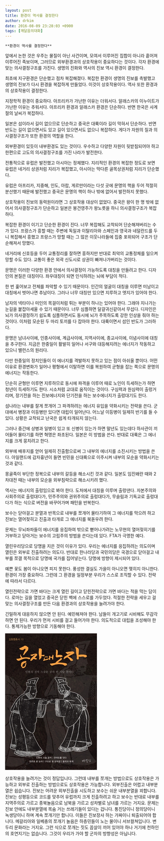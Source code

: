 ```yaml
---
layout: post
title: 환경이 역사를 결정한다
author: drkim
date: 2016-08-09 23:28:03 +0900
tags: [깨달음의대화]
---
```

 

    **환경이 역사를 결정한다**

  


앞에서 논한 것은 우주는 물질이 아닌 사건이며, 모여서 이루어진 집합이 아니라 흩어져 이루어진 족보이며, 그러므로 외부환경과의 상호작용이 중요하다는 것이다. 각자 환경에 맞는 의사결정구조를 가진다. 생명의 진화와 역사의 진보 역시 환경이 결정한다.

  


최초에 지구환경은 단순했고 점차 복잡해졌다. 복잡한 환경이 생명의 진보를 촉발했고 생명의 진보가 다시 환경을 복잡하게 만들었다. 이것이 상호작용이다. 역사 또한 환경과의 상호작용이 결정한다. 

  


지정학적 환경이 중요하다. 아프리카가 가난한 이유는 더워서다. 알래스카의 이누이트가 가난한 이유는 추워서다. 아프리카 환경과 알래스카 환경은 단순하다. 반면 한국은 사계절의 날씨가 복잡하다. 

  


일본은 섬이라서 길이 없으므로 단순하고 중국은 대륙이라 길이 막혀서 단순하다. 반면 반도는 길이 없으면서도 있고 길이 있으면서도 없으니 복잡하다. 게다가 자원의 질과 의사결정구조가 또한 환경의 역할을 한다. 

  


외부환경이 있듯이 내부환경도 있는 것이다. 우수하고 다양한 자원이 뒷받침되어야 하고 한편으로 고도의 의사결정구조를 가진 나라가 발전한다. 

  


전통적으로 유럽은 발전했고 아시아는 정체했다. 지리적인 환경의 복잡한 정도로 보면 유럽은 네거리 상권처럼 지리가 복잡했고, 아시아는 막다른 골목상권처럼 지리가 단순했다.

  


유럽은 아프리카, 지중해, 인도, 아랍, 게르만이라는 다섯 곳에 문명의 핵을 두어 적절히 분산했기 때문에 발전했고 중국은 문명의 핵이 하나 밖에 없어서 발전하지 못했다. 

  


상호작용이 진보의 동력원이라면 그 상호작용 대상이 없었다. 중국은 왕이 한 명 밖에 없어서 의사결정구조가 단순하고 일본은 봉건영주가 왕노릇을 하니 의사결정구조가 복잡하다. 

  


복잡한 환경이 이기고 단순한 환경이 진다. 너무 복잡해도 교착되어 단순해져버리는 수가 있다. 프랑스가 흥할 때는 주변에 독일과 이탈리아와 스페인과 영국과 네덜란드를 두니 복잡해서 흥했고 프랑스가 망할 때는 그 많은 이웃나라들에 집중 포위되어 구조가 단순해져서 망했다. 

  


네거리에 신호등을 두어 교통정리를 잘하면 흥하지만 반대로 최악의 교통정체를 일으켜 망할 수도 있다. 교통이 좋은 외곽 신도시로 상권이 빠져나가버리는 것이다.

  


문명은 이러한 다양한 환경 안에서 의사결정이 가능하도록 대칭을 만들려고 한다. 디자인의 본질은 대칭이다. 좌우대칭이 되면 인식하려는 뇌에 부담이 적다. 

  


한 번 훑어보고 전체를 파악할 수 있기 때문이다. 인간의 얼굴이 대칭을 이루면 미남이고 대칭에서 벗어나면 추남이다. 그러나 너무 대칭만 있으면 지루하고 엣지가 있어야 한다. 

  


남자의 넥타이나 미인의 목걸이처럼 튀는 부분이 하나는 있어야 한다. 그래야 지나가는 눈길을 붙잡아세울 수 있기 때문이다. 너무 심플하면 달걀귀신같아서 무섭다. 디자인은 뇌가 의사결정하기 쉽도록 심플하면서도 동시에 뇌가 주목하도록 강한 인상을 줘야 하는 것이다. 이처럼 모순된 두 마리 토끼를 다 잡아야 한다. 대륙이면서 섬인 반도가 그러하다. 

  


문명은 남녀사이에, 인종사이에, 계급사이에, 지역사이에, 종교사이에, 이념사이에 대칭을 추구한다. 지금은 한중일이 활발히 일어나 서구와 대등해지려는 에너지가 작동하고 있으니 밸런스의 원리다. 

  


다만 한중일의 정치인들이 이 에너지를 격발하지 못하고 있는 점이 아쉬울 뿐이다. 어떤 이유로 환경변화가 일어나 평형에서 이탈하면 이를 복원하여 균형을 잡는 쪽으로 문명의 에너지는 작동한다.

  


단순히 균형만 이루면 지루하므로 동시에 파격을 이루어 때로 노인이 득세하는가 하면 청년이 득세하기도 한다. 시소처럼 교대로 움직이는 것이다. 구심력과 원심력이 출렁거리며, 장기전을 하는 진보에너지와 단기전을 하는 보수에너지가 출렁대기도 한다.

  


섬나라는 내부를 잘게 쪼개어 그 파격하려는 에너지 유입을 약화시키는 전략을 쓴다. 군대에서 병장과 이등병만 있다면 대립이 일어난다. 어느날 이등병이 일제히 반기를 들 수 있다. 상황은 교착되고 난국은 쉽게 타개되지 않는다. 

  


그러나 중간에 상병과 일병이 있고 또 신병이 있는가 하면 말년도 있는데다 하사관이 끼어들어 물타기를 하면 혁명은 좌초된다. 일본은 이 방법을 쓴다. 반대로 대륙은 그 에너지를 크게 뭉치려고 한다.

  


외부에 배후지를 얻어 일제히 진출함으로써 그 내부의 에너지를 소진시키는 방법을 쓴다. 아일랜드에 감자흉년이 들면 빈민을 신대륙으로 이주시켜 내부의 모순을 약화시키는 것과 같다. 

  


몽골족이 부단한 정복으로 내부의 갈등을 해소시킨 것과 같다. 일본도 임진왜란 때와 2차대전 때는 내부의 모순을 외부침략으로 해소시키려 했다.

  


역사는 에너지의 출렁임으로 봐야 한다. 도처에서 대칭을 이루며 출렁댄다. 자본주의와 사회주의로 출렁대다가, 민주주의와 권위주의로 출렁대다가, 무슬림과 기독교로 출렁대다가 하는 식으로 버전을 바꾸어가며 패턴을 반복한다. 

  


보수는 닫아걸고 분열과 반목으로 내부를 쪼개어 물타기하여 그 에너지를 막으려 하고 진보는 열어젖히고 진출과 타개로 그 에너지를 북돋우려 한다. 

  


문제는 무뇌좌파들이 에너지를 응집하여 밖으로 뻗어나가려는 노무현의 열어젖히기를 거부하고 닫아거는 보수의 고립주의 방법을 쓴다는데 있다. FTA가 극명한 예다. 

  


열린우리당으로 당명을 지은 것이 이유가 있다. 우리는 에너지를 응집하려는 의도이며 열린은 외부로 진출하려는 의도다. 반대로 한나라당과 국민의당은 국경으로 닫아걸고 내부를 쪼갤 목적으로 당명에 국가를 집어넣는다. 당명에 방향이 제시되어 있다.

  


예쁜 꽃도 봄이 아니오면 피지 못한다. 풍성한 결실도 가을이 아니오면 맺히지 아니한다. 환경이 가장 중요하다. 그런데 그 환경을 일정부분 우리가 스스로 조직할 수 있다. 전략에 따라서 다르다. 

  


열린전략으로 가면 바다는 크게 열린 길이고 닫힌전략으로 가면 바다는 적을 막는 담이다. 로마는 길을 열었고 중국은 닫힌 벽에 스스로를 가두었다. 적절한 전략을 세우고 걸맞는 의사결정구조를 만든 다음 환경과의 상호작용을 늘려가야 한다.

  


긴밀하게 대응하지 않으면 안 된다. 예민해져야 한다. 남들이 개고기로 시비해도 무감각하면 안 된다. 우리가 먼저 시비를 걸고 들어가야 한다. 의도적으로 대립을 조성해야 한다. 통제가능한 방향으로 기동해야 한다.

  


  



![](/files/attach/images/198/794/739/555.jpg)   


  


상호작용을 늘려가는 것이 정답입니다. 그런데 내부를 쪼개는 방법으로도 상호작용은 가능하고 외부로 진출하는 방법으로도 상호작용은 가능합니다. 외부진출은 어렵고 내부분열은 쉽습니다. 진보는 어려운 외부진출을 시도하고 보수는 쉬운 내부분열을 꾀합니다. 진보는 성평등으로 코드를 맞추어 유럽까지 크게 진출하려고 하고 보수는 반대로 내부를지역주의로 가르고 종북놀음으로 남북을 가르고 성차별로 남녀를 가르는 거지요. 문제는 진보 안에도 내부분열에 목숨 거는 쓰레기들이 있다는 겁니다. 통진당이니 정의당이니 녹생당이니 하며 계속 쪼개기만 합니다. 이들은 진보장사 하는 가짜이니 퇴출되어야 합니다. 메갈리아와 일베충의 쪼개기 놀음은 하층민들이 노는 물이니 서브컬쳐입니다. 변두리 문화라는 거지요. 그런 식으로 쪼개는 짓도 꼽살이 끼어 있어야 하나 거기에 천하인의 호연지기는 없습니다. 그것이 우리가 가야 할 군자의 방향성은 아닙니다.